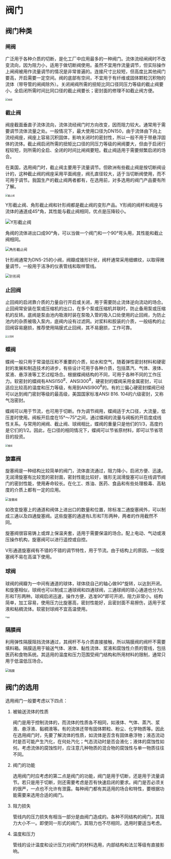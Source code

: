 # 阀门

## 阀门种类

### 闸阀

广泛用于各种介质的切断，是化工厂中应用最多的一种阀门。流体流经闸阀时不改变流向，因为阻力小，适用于做切断阀使用。虽然不宜用作流量调节，但实际操作上闸阀被用作流量调节的情况是非常普遍的。连接尺寸比较短，但高度比其他阀门要高，开启需要一定空间。阀的底部有空间，不宜用于有纤维或固体颗粒沉积物的流体（带导管的闸阀除外）。关闭闸阀所需的扭矩比同口径同压力等级的截止阀要小，全启闭所需时间比同口径的截止阀要长；密封面的修理不如截止阀方便。

<img src="C:\Users\Administrator\Desktop\阀门图片\闸阀.jpg" alt="闸阀" style="zoom:50%;" />

### 截止阀

阀座截面垂直子流体流向，流体流经阀门时方向改变，因而阻力较大。通常用于需要调节流体流量之处。一般情况下，最大使用口径为DN150，由于流体由下向上流经阀座，阀座上容易沉积固体，影响关闭时的密封性，所以一般不用于带悬浮固体的流体。截止阀启闭所需的扭矩比口径的同压力等级的闸阀要大，但由于启闭行程较短，则所需的全启、全闭的时间比闸阀要短。截止阀适用于需要频繁启闭的场合。

在美国，选用阀门时，截止阀主要用于流量调节。但欧洲有些截止阀是按切断阀设计的，这种截止阀的阀座采用平面阀座，阀孔直径较大，适于当切断阀使用，而不可用于调节。我国生产的截止阀两者都有，在选用前，对多选用的阀门产品要有所了解。

<img src="C:\Users\Administrator\Desktop\阀门图片\截止阀.jpg" alt="截止阀" style="zoom:50%;" />

Y形截止阀、角形截止阀和针形阀都是截止阀的变形产品。Y形阀的阀杆和阀座与流体的通道成45°角，其性能与截止阀相同，优点是压降较小。

![Y形截止阀](C:\Users\Administrator\Desktop\阀门图片\Y形截止阀.jpg)

角阀的流体进出口成90°角，可以当做一个阀门和一个90°弯头用，其性能和截止阀相同。

<img src="C:\Users\Administrator\Desktop\阀门图片\角形截止阀.jpg" alt="角形截止阀" style="zoom:80%;" />

针形阀通常为DN5-25的小阀，阀瓣成锥形针状，阀杆通常采用细螺纹，以取得微量调节，一般用于洁净的仪表管线和取样管线。

<img src="C:\Users\Administrator\Desktop\阀门图片\针形阀.jpg" alt="针形阀" style="zoom:80%;" />

### 止回阀

止回阀的启闭靠介质的力量自行开启或关闭，用于需要防止流体逆向流动的场合。止回阀常安装在泵或压缩机的出口，在多个泵或压缩机并联时，防止备用泵或压缩机的反转。底阀是泵由池内吸液时装在泵吸入管的吸入口处使用的止回阀，为防止池内的杂质被吸入泵内，底阀内设有过滤网。对浆料和胶装的介质，一般结构的止回阀容易磨损，推荐使用隔膜式止回阀，其不易磨损，工作可靠。

<img src="C:\Users\Administrator\Desktop\阀门图片\止回阀.jpg" alt="止回阀" style="zoom:45%;" />

### 蝶阀

蝶阀一般只用于常温低压和不重要的介质，如水和空气，随着弹性密封材料和硬密封的发展和制造技术的进步，有些设计可用于各种介质，包括蒸汽、气体、液体、浆液、悬浮液等工艺过程场合。根据蝶阀结构的不同，可用于各种不同的工作压力。软密封的蝶阀有ANSI150<sup>#</sup>、ANSI300<sup>#</sup>，硬密封的蝶阀采用金属密封，可以适应比较高的温度和压力等级，有用到ANSI900<sup>#</sup>的。有的三偏心硬密封蝶阀已经可以达到阀门密封等级的最高级，美国国家标准ANSI B16. 104的六级密封，又称气泡密封。

蝶阀可以用于节流，也可用于切断。作为调节阀用，蝶阀适于大口径，大流量，低压差时使用。阀板开启度在15°～75°之间，通过蝶阀的流量与阀板的开启度成线性关系。与常用的闸阀、截止阀、球阀相比，蝶阀的重量只是他们的1/3，高度约是它们的1/2。因此，在口径的相同情况下，蝶阀可以节省原材料，即可以节省项目的投资。

<img src="C:\Users\Administrator\Desktop\阀门图片\蝶阀.jpg" alt="蝶阀" style="zoom: 50%;" />

### 旋塞阀

旋塞阀是一种结构比较简单的阀门，流体直流通过，阻力降小，启闭方便、迅速。无润滑旋塞有比较宽的密封面，密封性能比较好，锥形无润滑旋塞可以在线调节阀门的密封性能，使用寿命较长。在化工、炼油、医药、食品和有些处理极毒、高粘度的介质上都有一定的应用。

<img src="C:\Users\Administrator\Desktop\阀门图片\旋塞阀.jpg" alt="旋塞阀" style="zoom:65%;" />

如改变旋塞上的通道和阀体上进出口的数量和位置，除标准二通旋塞阀外，可以制成三通以及四通旋塞阀。这些旋塞的通道有L形和T形两种，两者的作用截然不同。

旋塞阀很容易铸上或焊上保温夹套，适用于需要保温的场合。配上电动、气动或液压操作机构，旋塞阀可以进行遥控或自控。

V形通道旋塞阀有不错的不错的调节特性，用于节流。由于结构上的原因，一般旋塞阀不易在高温下使用。

### 球阀

球阀的阀瓣为一中间有通道的球体，球体绕自己的轴心做90°旋转，以达到开闭。和旋塞相似，球阀也可以制成三通球阀和四通球阀，三通球阀的球心通道也分为L形和T形两种。球阀启闭迅速，操作方便，选准90°即可开闭，阻力非常小。结构简单，加工容易，使用压力比旋塞高，密封性能好，且密封面不易擦伤，适用于浆液和粘稠流体。软密封球阀不宜高温使用。

<img src="C:\Users\Administrator\Desktop\阀门图片\球阀.jpg" alt="球阀" style="zoom:30%;" />

### 隔膜阀

利用弹性隔膜阻挡流体通过，其阀杆不与介质直接接触，所以隔膜阀的阀杆不需要填料箱。隔膜适用于输送气体、液体、黏性流体、浆液和腐蚀性介质的管线，包括医药和食物系统。其适用的温度和压力范围受阀门结构和所用材料的限制，通常只用于低温低压场合。

<img src="C:\Users\Administrator\Desktop\阀门图片\隔膜阀.jpg" alt="隔膜" style="zoom: 67%;" />

## 阀门的选用

选用阀门一般要考虑以下四点：

1. 被输送流体的性质

   阀门是用于控制流体的，而流体的性质各不相同，如液体、气体、蒸汽、浆液、悬浮液、黏稠液等。有的流体还带有固体颗粒、粉尘、化学物质等。因此在选用阀门时，先要了解流体的性质，如流体是否含有固体悬浮物；液态流动时是否可能产生汽化，在何处汽化；气态流动时是否会液化；液体的腐蚀性如何。考虑流体的腐蚀性时，应注意几种物质的混合物的腐蚀性与单一物质往往不同。

2. 阀门的功能

   选用阀门时应考虑的第二点是阀门的功能，阀门是用于切断，还是用于流量调节。若只是用于切断，则还需要考虑是否有快速启闭的要求。阀门是否必须关的很严，一点也不允许有泄露。每种阀门都有其适用的场合和特性，要根据功能需要来选用合适的阀门。

3. 阻力损失

   管线内的压力损失有相当一部分是由阀门造成的。各种不同结构的阀门，其阻力大小不一。即使同一形式的阀门，其阻力也不尽相同，选用时要适当考虑。

4. 温度和压力

   管线的设计温度和设计压力对阀门的材料选用，内部结构和法兰等级有直接影响。